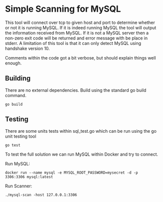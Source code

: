 # Simple Scanning for MySQL

This tool will connect over tcp to given host and port to determine whether or not it is running MySQL. If it is indeed running MySQL the tool will output the information received from MySQL. If it is not a MySQL server then a non-zero exit code will be returned and error message with be place in stderr. A limitation of this tool is that it can only detect MySQL using handshake version 10.

Comments within the code got a bit verbose, but should explain things well enough.

## Building

There are no external dependencies. Build using the standard go build command.

    go build

## Testing

There are some units tests within sql_test.go which can be run using the go unit testing tool

    go test

To test the full solution we can run MySQL within Docker and try to connect.

Run MySQL:

    docker run --name mysql -e MYSQL_ROOT_PASSWORD=mysecret -d -p 3306:3306 mysql:latest

Run Scanner:

    ./mysql-scan -host 127.0.0.1:3306
